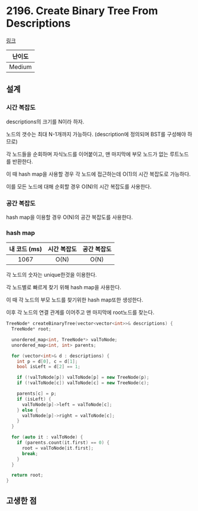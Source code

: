 # 2196. Create Binary Tree From Descriptions

[링크](https://leetcode.com/problems/create-binary-tree-from-descriptions/)

| 난이도 |
| :----: |
| Medium |

## 설계

### 시간 복잡도

descriptions의 크기를 N이라 하자.

노드의 갯수는 최대 N-1개까지 가능하다. (description에 정의되며 BST를 구성해야 하므로)

각 노드들을 순회하며 자식노드를 이어붙이고, 맨 마지막에 부모 노드가 없는 루트노드를 반환한다.

이 때 hash map을 사용할 경우 각 노드에 접근하는데 O(1)의 시간 복잡도로 가능하다.

이를 모든 노드에 대해 순회할 경우 O(N)의 시간 복잡도를 사용한다.

### 공간 복잡도

hash map을 이용할 경우 O(N)의 공간 복잡도를 사용한다.

### hash map

| 내 코드 (ms) | 시간 복잡도 | 공간 복잡도 |
| :----------: | :---------: | :---------: |
|     1067     |    O(N)     |    O(N)     |

각 노드의 숫자는 unique한것을 이용한다.

각 노드별로 빠르게 찾기 위해 hash map을 사용한다.

이 때 각 노드의 부모 노드를 찾기위한 hash map또한 생성한다.

이후 각 노드의 연결 관계를 이어주고 맨 마지막에 root노드를 찾는다.

```cpp
TreeNode* createBinaryTree(vector<vector<int>>& descriptions) {
  TreeNode* root;

  unordered_map<int, TreeNode*> valToNode;
  unordered_map<int, int> parents;

  for (vector<int>& d : descriptions) {
    int p = d[0], c = d[1];
    bool isLeft = d[2] == 1;

    if (!valToNode[p]) valToNode[p] = new TreeNode(p);
    if (!valToNode[c]) valToNode[c] = new TreeNode(c);

    parents[c] = p;
    if (isLeft) {
      valToNode[p]->left = valToNode[c];
    } else {
      valToNode[p]->right = valToNode[c];
    }
  }

  for (auto it : valToNode) {
    if (parents.count(it.first) == 0) {
      root = valToNode[it.first];
      break;
    }
  }

  return root;
}
```

## 고생한 점
